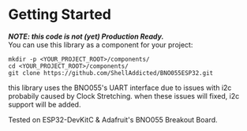 # Getting Started
***NOTE: this code is not (yet) Production Ready.***   
You can use this library as a component for your project:   
```
mkdir -p <YOUR_PROJECT_ROOT>/components/
cd <YOUR_PROJECT_ROOT>/components/
git clone https://github.com/ShellAddicted/BNO055ESP32.git
```

this library uses the BNO055's UART interface due to issues with i2c probabily caused by Clock Stretching.
when these issues will fixed, i2c support will be added.

Tested on ESP32-DevKitC & Adafruit's BNO055 Breakout Board.

